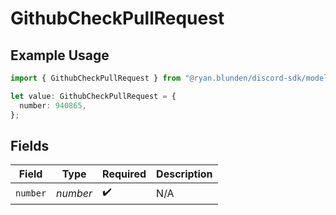 # GithubCheckPullRequest

## Example Usage

```typescript
import { GithubCheckPullRequest } from "@ryan.blunden/discord-sdk/models/components";

let value: GithubCheckPullRequest = {
  number: 940865,
};
```

## Fields

| Field              | Type               | Required           | Description        |
| ------------------ | ------------------ | ------------------ | ------------------ |
| `number`           | *number*           | :heavy_check_mark: | N/A                |
